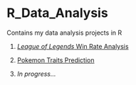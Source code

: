 # R_Data_Analysis
Contains my data analysis projects in R

1. [_League of Legends_ Win Rate Analysis](https://htmlpreview.github.io/?https://github.com/kriszhli/R_Data_Analysis/blob/main/League_of_Legends_WinRate_Analysis/Final.html)

2. [Pokemon Traits Prediction](https://htmlpreview.github.io/?https://github.com/kriszhli/R_Data_Analysis/blob/main/Pokemon_Traits_Prediction/homework-6.html)

3. _In progress..._

